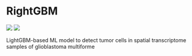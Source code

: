 # RightGBM

<img src="https://img.shields.io/badge/python-333333?style=for-the-badge&logo=python">
<img src="https://img.shields.io/badge/julia-333333?style=for-the-badge&logo=julia">

LightGBM-based ML model to detect tumor cells in spatial transcriptome samples of glioblastoma multiforme
